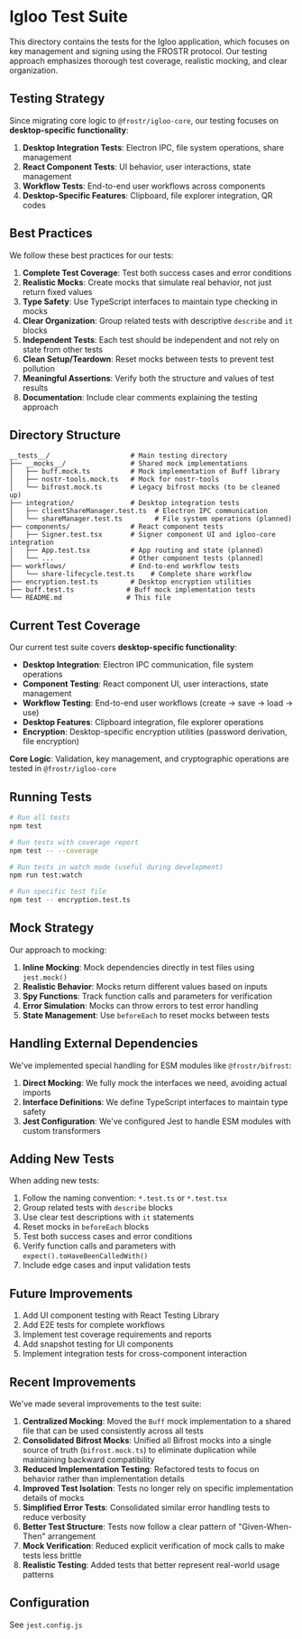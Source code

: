 # Igloo Test Suite

This directory contains the tests for the Igloo application, which focuses on key management and signing using the FROSTR protocol. Our testing approach emphasizes thorough test coverage, realistic mocking, and clear organization.

## Testing Strategy

Since migrating core logic to `@frostr/igloo-core`, our testing focuses on **desktop-specific functionality**:

1. **Desktop Integration Tests**: Electron IPC, file system operations, share management
2. **React Component Tests**: UI behavior, user interactions, state management  
3. **Workflow Tests**: End-to-end user workflows across components
4. **Desktop-Specific Features**: Clipboard, file explorer integration, QR codes

## Best Practices

We follow these best practices for our tests:

1. **Complete Test Coverage**: Test both success cases and error conditions
2. **Realistic Mocks**: Create mocks that simulate real behavior, not just return fixed values
3. **Type Safety**: Use TypeScript interfaces to maintain type checking in mocks
4. **Clear Organization**: Group related tests with descriptive `describe` and `it` blocks
5. **Independent Tests**: Each test should be independent and not rely on state from other tests
6. **Clean Setup/Teardown**: Reset mocks between tests to prevent test pollution
7. **Meaningful Assertions**: Verify both the structure and values of test results
8. **Documentation**: Include clear comments explaining the testing approach

## Directory Structure

```
__tests__/                    # Main testing directory
├── __mocks__/                # Shared mock implementations 
│   ├── buff.mock.ts          # Mock implementation of Buff library
│   ├── nostr-tools.mock.ts   # Mock for nostr-tools
│   └── bifrost.mock.ts       # Legacy bifrost mocks (to be cleaned up)
├── integration/              # Desktop integration tests
│   ├── clientShareManager.test.ts  # Electron IPC communication
│   └── shareManager.test.ts        # File system operations (planned)
├── components/               # React component tests
│   ├── Signer.test.tsx       # Signer component UI and igloo-core integration
│   ├── App.test.tsx          # App routing and state (planned)
│   └── ...                   # Other component tests (planned)
├── workflows/                # End-to-end workflow tests
│   └── share-lifecycle.test.ts    # Complete share workflow
├── encryption.test.ts        # Desktop encryption utilities
├── buff.test.ts             # Buff mock implementation tests
└── README.md                # This file
```

## Current Test Coverage

Our current test suite covers **desktop-specific functionality**:

- **Desktop Integration**: Electron IPC communication, file system operations
- **Component Testing**: React component UI, user interactions, state management
- **Workflow Testing**: End-to-end user workflows (create → save → load → use)
- **Desktop Features**: Clipboard integration, file explorer operations
- **Encryption**: Desktop-specific encryption utilities (password derivation, file encryption)

**Core Logic**: Validation, key management, and cryptographic operations are tested in `@frostr/igloo-core`

## Running Tests

```bash
# Run all tests
npm test

# Run tests with coverage report
npm test -- --coverage

# Run tests in watch mode (useful during development)
npm run test:watch

# Run specific test file
npm test -- encryption.test.ts
```

## Mock Strategy

Our approach to mocking:

1. **Inline Mocking**: Mock dependencies directly in test files using `jest.mock()`
2. **Realistic Behavior**: Mocks return different values based on inputs
3. **Spy Functions**: Track function calls and parameters for verification
4. **Error Simulation**: Mocks can throw errors to test error handling
5. **State Management**: Use `beforeEach` to reset mocks between tests

## Handling External Dependencies

We've implemented special handling for ESM modules like `@frostr/bifrost`:

1. **Direct Mocking**: We fully mock the interfaces we need, avoiding actual imports
2. **Interface Definitions**: We define TypeScript interfaces to maintain type safety
3. **Jest Configuration**: We've configured Jest to handle ESM modules with custom transformers

## Adding New Tests

When adding new tests:

1. Follow the naming convention: `*.test.ts` or `*.test.tsx`
2. Group related tests with `describe` blocks
3. Use clear test descriptions with `it` statements
4. Reset mocks in `beforeEach` blocks
5. Test both success cases and error conditions
6. Verify function calls and parameters with `expect().toHaveBeenCalledWith()`
7. Include edge cases and input validation tests

## Future Improvements

1. Add UI component testing with React Testing Library
2. Add E2E tests for complete workflows
3. Implement test coverage requirements and reports
4. Add snapshot testing for UI components
5. Implement integration tests for cross-component interaction

## Recent Improvements

We've made several improvements to the test suite:

1. **Centralized Mocking**: Moved the `Buff` mock implementation to a shared file that can be used consistently across all tests
2. **Consolidated Bifrost Mocks**: Unified all Bifrost mocks into a single source of truth (`bifrost.mock.ts`) to eliminate duplication while maintaining backward compatibility
3. **Reduced Implementation Testing**: Refactored tests to focus on behavior rather than implementation details
4. **Improved Test Isolation**: Tests no longer rely on specific implementation details of mocks
5. **Simplified Error Tests**: Consolidated similar error handling tests to reduce verbosity
6. **Better Test Structure**: Tests now follow a clear pattern of "Given-When-Then" arrangement
7. **Mock Verification**: Reduced explicit verification of mock calls to make tests less brittle
8. **Realistic Testing**: Added tests that better represent real-world usage patterns

## Configuration

See `jest.config.js`